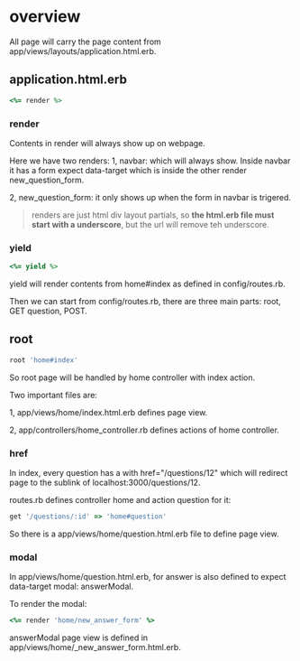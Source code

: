 
# overview
All page will carry the page content from app/views/layouts/application.html.erb.

## application.html.erb
```ruby
<%= render %>
```
### render
Contents in render will always show up on webpage.

Here we have two renders: 
1, navbar: which will always show. Inside navbar it has a form expect data-target which is inside the other render new_question_form.

2, new_question_form: it only shows up when the form in navbar is trigered.

> renders are just html div layout partials, so **the html.erb file must start with a underscore**, but the url will remove teh underscore.

### yield
```ruby
<%= yield %>
```

yield will render contents from home#index as defined in config/routes.rb.

Then we can start from config/routes.rb, there are three main parts: root, GET question, POST.

## root
```ruby
root 'home#index'
```
So root page will be handled by home controller with index action. 

Two important files are:

1, app/views/home/index.html.erb defines page view.

2, app/controllers/home_controller.rb defines actions of home controller.

### <a> href
In index, every question has a <a> with href="/questions/12" which will redirect page to the sublink of localhost:3000/questions/12.

routes.rb defines controller home and action question for it:
```ruby
get '/questions/:id' => 'home#question'
```
So there is a app/views/home/question.html.erb file to define page view.

### <a> modal
In app/views/home/question.html.erb, <a> for answer is also defined to expect data-target modal: answerModal.
  
To render the modal:
```ruby
<%= render 'home/new_answer_form' %>
```
answerModal page view is defined in app/views/home/\_new_answer_form.html.erb.


